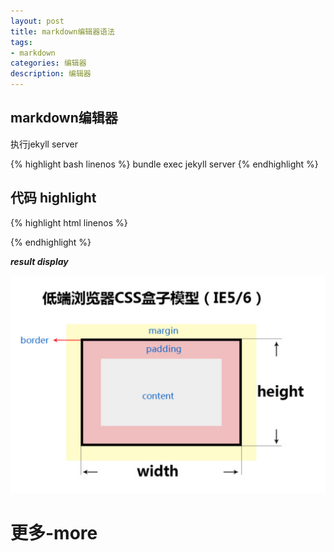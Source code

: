 ```yaml
---
layout: post
title: markdown编辑器语法
tags:
- markdown
categories: 编辑器
description: 编辑器
---
```

## markdown编辑器

执行jekyll server

{% highlight bash linenos %}
bundle exec jekyll server
{% endhighlight %}

## 代码 highlight

{% highlight html linenos %}

{% endhighlight %}

**_result display_**
<div class="rd">
    <img src="/assets/images/2017/10-11-12/10-24-2.png" alt="">
</div>

# 更多-more







